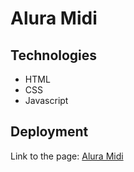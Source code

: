 # Alura Midi

## Technologies

- HTML
- CSS
- Javascript

## Deployment

<p>Link to the page: 
<a href="https://guilhermerocha0.github.io/alura-midi/"
rel="noopener noreferrer" target="_blank">Alura Midi</a>
</p>
